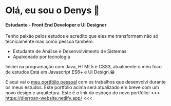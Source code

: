 # Olá, eu sou o Denys 👋
<h4>Estudante - Front End Developer e UI Designer</h4>



<a href="https://www.linkedin.com/in/denyslerroan/"></a>
<a href="mailto:d.lerroan@gmail.com" target="_blank"></a>
<a href="https://dlerroan.netlify.app/" target="_blank"></a>
<!--
**DenysFerreira/DenysFerreira** is a ✨ _special_ ✨ repository because its `README.md` (this file) appears on your GitHub profile.

Here are some ideas to get you started:

- 🔭 I’m currently working on ...
- 🌱 I’m currently learning ...
- 👯 I’m looking to collaborate on ...
- 🤔 I’m looking for help with ...
- 💬 Ask me about ...
- 📫 How to reach me: ...
- 😄 Pronouns: ...
- ⚡ Fun fact: ...
-->

Tenho paixão pelos estudos e acredito que eles me transformam não só tecnicamente mas como pessoa também.

- Estudante de Análise e Desenvolvimento de Sistemas
- Apaixonado por tecnologia

Iniciei na programação com Java, HTML5 e CSS3, atualmente o meu foco de estudos Está em Javascript ES6+ e UI Design.😁 

E aqui vai o <a href="https://dlerroan.netlify.app/" target="_blank"><span color="gray">meu portfólio pessoal</span></a> com os trabalhos que desenvolvi durante os meus estudos.
Este portfólio acima será atualizado em breve com um novo design e arquitetura. Este é o link do esboço do novo portfólio: >>> https://dlerroan-website.netlify.app/ <<<
